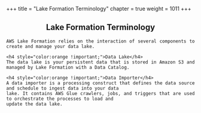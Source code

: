 +++
title = "Lake Formation Terminology"
chapter = true
weight = 1011
+++

<div style="text-align: justify">
    <center><h2>Lake Formation Terminology</h2></center>

    AWS Lake Formation relies on the interaction of several components to create and manage your data lake.

    <h4 style="color:orange !important;">Data Lake</h4>
    The data lake is your persistent data that is stored in Amazon S3 and managed by Lake Formation with a Data Catalog.

    <h4 style="color:orange !important;">Data Importer</h4>
    A data importer is a processing construct that defines the data source and schedule to ingest data into your data
    lake. It contains AWS Glue crawlers, jobs, and triggers that are used to orchestrate the processes to load and
    update the data lake.

</div>